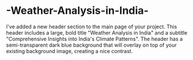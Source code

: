 # -Weather-Analysis-in-India-
I've added a new header section to the main page of your project. This header includes a large, bold title "Weather Analysis in India" and a subtitle "Comprehensive Insights into India's Climate Patterns". The header has a semi-transparent dark blue background that will overlay on top of your existing background image, creating a nice contrast.
